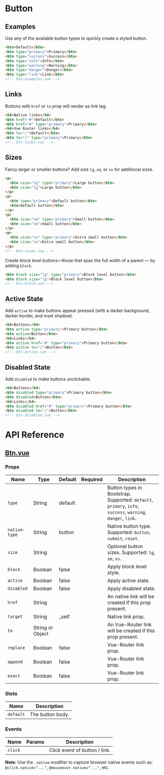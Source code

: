 # Button

## Examples

Use any of the available button types to quickly create a styled button.

```html
<btn>Default</btn>
<btn type="primary">Primary</btn>
<btn type="success">Success</btn>
<btn type="info">Info</btn>
<btn type="warning">Warning</btn>
<btn type="danger">Danger</btn>
<btn type="link">Link</btn>
<!-- btn-examples.vue -->
```

## Links

Buttons with `href` or `to` prop will render as link tag.

```html
<h4>Native links</h4>
<btn href="#">Default</btn>
<btn href="#" type="primary">Primary</btn>
<h4>Vue Router links</h4>
<btn to="/">Default</btn>
<btn to="/" type="primary">Primary</btn>
<!-- btn-links.vue -->
```

## Sizes

Fancy larger or smaller buttons? Add size `lg`, `sm`, or `xs` for additional sizes.

```html
<p>
  <btn size="lg" type="primary">Large button</btn>
  <btn size="lg">Large button</btn>
</p>
<p>
  <btn type="primary">Default button</btn>
  <btn>Default button</btn>
</p>
<p>
  <btn size="sm" type="primary">Small button</btn>
  <btn size="sm">Small button</btn>
</p>
<p>
  <btn size="xs" type="primary">Extra small button</btn>
  <btn size="xs">Extra small button</btn>
</p>
<!-- btn-sizes.vue -->
```

Create block level buttons—those that span the full width of a parent — by adding `block`.

```html
<btn block size="lg" type="primary">Block level button</btn>
<btn block size="lg">Block level button</btn>
<!-- btn-block.vue -->
```

## Active State

Add `active` to make buttons appear pressed (with a darker background, darker border, and inset shadow).

```html
<h4>Buttons</h4>
<btn active type="primary">Primary button</btn>
<btn active>Button</btn>
<h4>Links</h4>
<btn active href="#" type="primary">Primary button</btn>
<btn active to="/">Button</btn>
<!-- btn-active.vue -->
```

## Disabled State

Add `disabled` to make buttons unclickable.

```html
<h4>Buttons</h4>
<btn disabled type="primary">Primary button</btn>
<btn disabled>Button</btn>
<h4>Links</h4>
<btn disabled href="#" type="primary">Primary button</btn>
<btn disabled to="/">Button</btn>
<!-- btn-disabled.vue -->
```

# API Reference

## [Btn.vue](https://github.com/wxsms/uiv/tree/master/src/components/button/Btn.vue)

### Props

Name             | Type             | Default  | Required | Description
---------------- | ----------       | -------- | -------- | -----------------------
`type`           | String           | default  |          | Button types in Bootstrap. Supported: `default`, `primary`, `info`, `success`, `warning`, `danger`, `link`.
`native-type`    | String           | button   |          | Native button type. Supported: `button`, `submit`, `reset`.
`size`           | String           |          |          | Optional button sizes. Supported: `lg`, `sm`, `xs`.
`block`          | Boolean          | false    |          | Apply block level style.
`active`         | Boolean          | false    |          | Apply active state.
`disabled`       | Boolean          | false    |          | Apply disabled state.
`href`           | String           |          |          | An native link will be created if this prop present.
`target`         | String           | _self    |          | Native link prop.
`to`             | String or Object |          |          | An Vue-Router link will be created if this prop present.
`replace`        | Boolean          | false    |          | Vue-Router link prop.
`append`         | Boolean          | false    |          | Vue-Router link prop.
`exact`          | Boolean          | false    |          | Vue-Router link prop.

### Slots

Name      | Description
--------- | -----------------------
`default` | The button body.

### Events

Name        | Params | Description
----------- | ------ | ---------------
`click`     |        | Click event of button / link.

**Note**: Use the `.native` modifier to capture browser native events such as: `@click.native="..."`, `@mouseover.native="..."`, etc.
